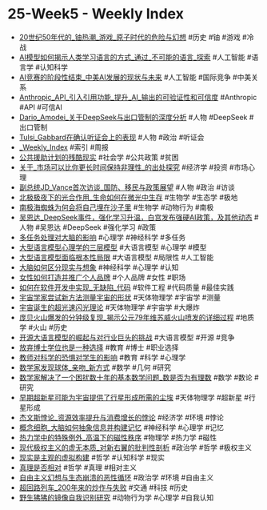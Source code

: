 # 25-Week5 - Weekly Index

- [20世纪50年代的_铀热潮_游戏_原子时代的危险与幻想](20世纪50年代的_铀热潮_游戏_原子时代的危险与幻想.md) #历史 #铀 #游戏 #冷战
- [AI模型如何揭示人类学习语言的方式_通过_不可能的语言_探索](AI模型如何揭示人类学习语言的方式_通过_不可能的语言_探索.md) #人工智能 #语言学 #认知科学
- [AI竞赛的阶段性结束_中美AI发展的现状与未来](AI竞赛的阶段性结束_中美AI发展的现状与未来.md) #人工智能 #国际竞争 #中美关系
- [Anthropic_API_引入引用功能_提升_AI_输出的可验证性和可信度](Anthropic_API_引入引用功能_提升_AI_输出的可验证性和可信度.md) #Anthropic #API #可信AI
- [Dario_Amodei_关于DeepSeek与出口管制的深度分析](Dario_Amodei_关于DeepSeek与出口管制的深度分析.md) #人物 #DeepSeek #出口管制
- [Tulsi_Gabbard在确认听证会上的表现](Tulsi_Gabbard在确认听证会上的表现.md) #人物 #政治 #听证会
- [_Weekly_Index](_Weekly_Index.md) #索引 #周报
- [公共援助计划的残酷现实](公共援助计划的残酷现实.md) #社会学 #公共政策 #贫困
- [关于_市场可以比你更长时间保持非理性_的出处探究](关于_市场可以比你更长时间保持非理性_的出处探究.md) #经济学 #投资 #市场心理
- [副总统JD_Vance首次访谈_国防、移民与政策展望](副总统JD_Vance首次访谈_国防、移民与政策展望.md) #人物 #政治 #访谈
- [北极极夜下的光合作用_生命如何在微光中生存](北极极夜下的光合作用_生命如何在微光中生存.md) #生物学 #生态学 #极地
- [南极海蜘蛛为何会将自己埋在沙子里](南极海蜘蛛为何会将自己埋在沙子里.md) #生物学 #动物行为 #南极
- [吴恩达_DeepSeek事件，强化学习升温，白宫发布强硬AI政策，及其他动态](吴恩达_DeepSeek事件，强化学习升温，白宫发布强硬AI政策，及其他动态.md) #人物 #吴恩达 #DeepSeek #强化学习 #政策
- [多任务处理对大脑的影响](多任务处理对大脑的影响.md) #心理学 #神经科学 #多任务
- [大型语言模型心理学的三层模型](大型语言模型心理学的三层模型.md) #大语言模型 #心理学 #模型
- [大型语言模型面临根本性局限](大型语言模型面临根本性局限.md) #大语言模型 #局限性 #人工智能
- [大脑如何区分现实与想象](大脑如何区分现实与想象.md) #神经科学 #心理学 #认知
- [女性如何打造并推广个人品牌](女性如何打造并推广个人品牌.md) #个人品牌 #女性 #职场
- [如何在软件开发中实现_无缺陷_代码](如何在软件开发中实现_无缺陷_代码.md) #软件工程 #代码质量 #最佳实践
- [宇宙学家尝试新方法测量宇宙的形状](宇宙学家尝试新方法测量宇宙的形状.md) #天体物理学 #宇宙学 #测量
- [宇宙诞生的超光速闪光理论](宇宙诞生的超光速闪光理论.md) #天体物理学 #宇宙学 #大爆炸
- [庞贝火山爆发的分钟级复现_揭示公元79年维苏威火山喷发的详细过程](庞贝火山爆发的分钟级复现_揭示公元79年维苏威火山喷发的详细过程.md) #地质学 #火山 #历史
- [开源大语言模型的崛起与对行业巨头的挑战](开源大语言模型的崛起与对行业巨头的挑战.md) #大语言模型 #开源 #竞争
- [放弃博士学位也是一种选择](放弃博士学位也是一种选择.md) #教育 #博士 #职业选择
- [教师对科学的恐惧对学生的影响](教师对科学的恐惧对学生的影响.md) #教育 #科学 #心理学
- [数学家发现球体_亲吻_新方式](数学家发现球体_亲吻_新方式.md) #数学 #几何 #研究
- [数学家解决了一个困扰数十年的基本数学问题_数是否为有理数](数学家解决了一个困扰数十年的基本数学问题_数是否为有理数.md) #数学 #数论 #研究
- [早期超新星可能为宇宙提供了行星形成所需的尘埃](早期超新星可能为宇宙提供了行星形成所需的尘埃.md) #天体物理学 #超新星 #行星形成
- [杰文斯悖论_资源效率提升与消费增长的悖论](杰文斯悖论_资源效率提升与消费增长的悖论.md) #经济学 #环境 #悖论
- [概念细胞_大脑如何抽象信息并构建记忆](概念细胞_大脑如何抽象信息并构建记忆.md) #神经科学 #心理学 #记忆
- [热力学中的特殊例外_高温下的磁性秩序](热力学中的特殊例外_高温下的磁性秩序.md) #物理学 #热力学 #磁性
- [现代极权主义的虚无本质_对新右翼的批判性剖析](现代极权主义的虚无本质_对新右翼的批判性剖析.md) #政治学 #哲学 #极权主义
- [现实是主观的虚拟构建](现实是主观的虚拟构建.md) #哲学 #认知科学 #现实
- [真理是否相对](真理是否相对.md) #哲学 #真理 #相对主义
- [自由主义幻想与生态崩溃的恶性循环](自由主义幻想与生态崩溃的恶性循环.md) #政治学 #环境 #自由主义
- [超回路列车_200年来的炒作与失败](超回路列车_200年来的炒作与失败.md) #交通 #科技 #历史
- [野生狒狒的镜像自我识别研究](野生狒狒的镜像自我识别研究.md) #动物行为学 #心理学 #自我认知